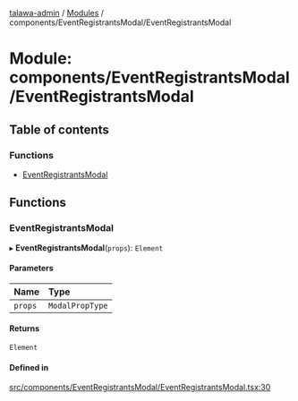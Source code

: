 [talawa-admin](../README.md) / [Modules](../modules.md) / components/EventRegistrantsModal/EventRegistrantsModal

# Module: components/EventRegistrantsModal/EventRegistrantsModal

## Table of contents

### Functions

- [EventRegistrantsModal](components_EventRegistrantsModal_EventRegistrantsModal.md#eventregistrantsmodal)

## Functions

### EventRegistrantsModal

▸ **EventRegistrantsModal**(`props`): `Element`

#### Parameters

| Name | Type |
| :------ | :------ |
| `props` | `ModalPropType` |

#### Returns

`Element`

#### Defined in

[src/components/EventRegistrantsModal/EventRegistrantsModal.tsx:30](https://github.com/chandel-aman/talawa-admin/blob/99e6195/src/components/EventRegistrantsModal/EventRegistrantsModal.tsx#L30)
